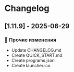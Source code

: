 # Changelog


## [﻿1.11.9] - 2025-06-29

### 📝 Прочие изменения
- Update CHANGELOG.md
- Create QUICK_START.md
- Create programs.json
- Create launcher.ico
